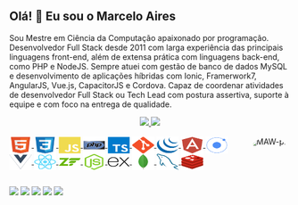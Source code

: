 ## Olá! 👋 Eu sou o Marcelo Aires

Sou Mestre em Ciência da Computação apaixonado por programação. Desenvolvedor Full Stack desde 2011 com larga experiência das principais linguagens front-end, além de extensa prática com linguagens back-end, como PHP e NodeJS. Sempre atuei com gestão de banco de dados MySQL e desenvolvimento de aplicações híbridas com Ionic, Framerwork7, AngularJS, Vue.js, CapacitorJS e Cordova. Capaz de coordenar atividades de desenvolvedor Full Stack ou Tech Lead com postura assertiva, suporte à equipe e com foco na entrega de qualidade.

<div align="center">
  <a href="https://github.com/mairesweb">
  <img height="180em" src="https://github-readme-stats.vercel.app/api?username=mairesweb&show_icons=true&theme=dracula&include_all_commits=true&count_private=true"/>
  <img height="180em" src="https://github-readme-stats.vercel.app/api/top-langs/?username=mairesweb&layout=compact&langs_count=7&theme=dracula"/>
</div>
<br>
<img align="right" alt="MAW-pic" height="150" style="border-radius:50px;" src="https://avatars.githubusercontent.com/u/3441071?v=4&width=676&height=676">
<div>
  <img align="center" alt="MAW-HTML" height="30" width="40" src="https://raw.githubusercontent.com/devicons/devicon/master/icons/html5/html5-original.svg">
  <img align="center" alt="MAW-CSS" height="30" width="40" src="https://raw.githubusercontent.com/devicons/devicon/master/icons/css3/css3-original.svg">
  <img align="center" alt="MAW-Js" height="30" width="40" src="https://raw.githubusercontent.com/devicons/devicon/master/icons/javascript/javascript-plain.svg">
  <img align="center" alt="MAW-PHP" height="30" width="40" src="https://raw.githubusercontent.com/devicons/devicon/master/icons/php/php-original.svg">
  <img align="center" alt="MAW-Ts" height="30" width="40" src="https://raw.githubusercontent.com/devicons/devicon/master/icons/typescript/typescript-plain.svg">
  <img align="center" alt="MAW-Git" height="30" width="40" src="https://raw.githubusercontent.com/devicons/devicon/master/icons/git/git-plain.svg">
  <img align="center" alt="MAW-JQ" height="30" width="40" src="https://raw.githubusercontent.com/devicons/devicon/master/icons/jquery/jquery-plain.svg">
  <img align="center" alt="MAW-Angular" height="30" width="40" src="https://raw.githubusercontent.com/devicons/devicon/master/icons/angularjs/angularjs-plain.svg">
  <img align="center" alt="MAW-Ionic" height="30" width="40" src="https://raw.githubusercontent.com/devicons/devicon/master/icons/ionic/ionic-original.svg">
  <img align="center" alt="MAW-Vue" height="30" width="40" src="https://raw.githubusercontent.com/devicons/devicon/master/icons/vuejs/vuejs-plain.svg">
  <img align="center" alt="MAW-React" height="30" width="40" src="https://raw.githubusercontent.com/devicons/devicon/master/icons/react/react-original.svg">
  <img align="center" alt="MAW-Zend" height="30" width="40" src="https://raw.githubusercontent.com/devicons/devicon/master/icons/zend/zend-plain.svg">
  <img align="center" alt="MAW-Node" height="30" width="40" src="https://raw.githubusercontent.com/devicons/devicon/master/icons/nodejs/nodejs-original.svg">
  <img align="center" alt="MAW-Express" height="30" width="40" src="https://raw.githubusercontent.com/devicons/devicon/master/icons/express/express-original.svg">
  <img align="center" alt="MAW-Mongo" height="30" width="40" src="https://raw.githubusercontent.com/devicons/devicon/master/icons/mongodb/mongodb-original.svg">
  <img align="center" alt="MAW-MySQL" height="30" width="40" src="https://raw.githubusercontent.com/devicons/devicon/master/icons/mysql/mysql-original.svg">
  <img align="center" alt="MAW-Redis" height="30" width="40" src="https://raw.githubusercontent.com/devicons/devicon/master/icons/redis/redis-original.svg">
</div>

##

<div>
  <a href="https://instagram.com/soumarceloaires" target="_blank"><img src="https://img.shields.io/badge/-Instagram-%23E4405F?style=for-the-badge&logo=instagram&logoColor=white" target="_blank"></a>
  <a href = "mailto:mairesweb@gmail.com"><img src="https://img.shields.io/badge/-Gmail-%23333?style=for-the-badge&logo=gmail&logoColor=white" target="_blank"></a>
  <a href="https://www.linkedin.com/in/soumarceloaires/" target="_blank"><img src="https://img.shields.io/badge/-LinkedIn-%230077B5?style=for-the-badge&logo=linkedin&logoColor=white" target="_blank"></a>
  <a href="https://gitlab.com/mairesweb" target="_blank"><img src="https://img.shields.io/badge/GitLab-330F63?style=for-the-badge&logo=gitlab&logoColor=white" target="_blank"></a>
  <a href="http://lattes.cnpq.br/8164377064859923" target="_blank"><img src="https://img.shields.io/badge/Lattes-75AADB?style=for-the-badge" target="_blank"></a>
</div>
